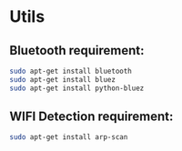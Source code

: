 # Utils

## Bluetooth requirement:

```bash
sudo apt-get install bluetooth
sudo apt-get install bluez
sudo apt-get install python-bluez
```

## WIFI Detection requirement:

```bash
sudo apt-get install arp-scan
```

